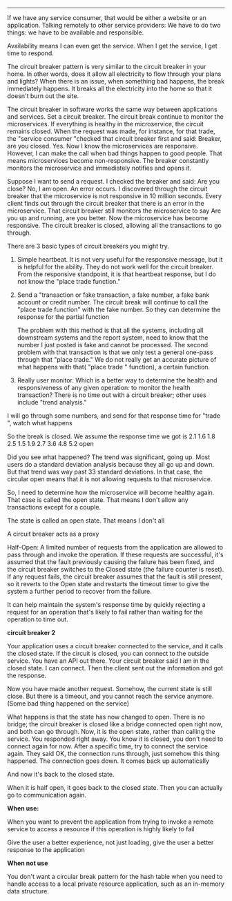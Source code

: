 
---

If we have any service consumer, that would be either a website or an application. Talking remotely to other service providers: We have to do two things: we have to be available and responsible.

Availability means I can even get the service. When I get the service, I get time to respond.

The circuit breaker pattern is very similar to the circuit breaker in your home. In other words, does it allow all electricity to flow through your plans and lights? When there is an issue, when something bad happens, the break immediately happens. It breaks all the electricity into the home so that it doesn't burn out the site.

The circuit breaker in software works the same way between applications and services. Set a circuit breaker. The circuit break continue to monitor the microservices. If everything is healthy in the microservice, the circuit remains closed. When the request was made, for instance, for that trade, the "service consumer "checked that circuit breaker first and said: Breaker, are you closed. Yes. Now I know the microservices are responsive. However, I can make the call when bad things happen to good people. That means microservices become non-responsive. The breaker constantly monitors the microservice and immediately notifies and opens it.

Suppose I want to send a request. I checked the breaker and said: Are you close? No, I am open. An error occurs. I discovered through the circuit breaker that the microservice is not responsive in 10 million seconds. Every client finds out through the circuit breaker that there is an error in the microservice. That circuit breaker still monitors the microservice to say Are you up and running, are you better. Now the microservice has become responsive. The circuit breaker is closed, allowing all the transactions to go through.

There are 3 basic types of circuit breakers you might try. 

1. Simple heartbeat. It is not very useful for the responsive message, but it is helpful for the ability. They do not work well for the circuit breaker. From the responsive standpoint, it is that heartbeat response, but I do not know the "place trade function."

2. Send a "transaction or fake transaction, a fake number, a fake bank account or credit number. The circuit break will continue to call the "place trade function" with the fake number. So they can determine the response for the partial function

	The problem with this method is that all the systems, including all downstream systems and the report system, need to know that the number I just posted is fake and cannot be processed. The second problem with that transaction is that we only test a general one-pass through that "place trade." We do not really get an accurate picture of what happens with that( "place trade " function), a certain function.

3. Really user monitor. Which is a better way to determine the health and responsiveness of any given operation: to monitor the health transaction? There is no time out with a circuit breaker; other uses include "trend analysis."

I will go through some numbers, and send for that response time for "trade ", watch what happens

So the break is closed. We assume the response time we got is 
2.1 
1.6 
1.8 
2.5 
1.5 
1.9 
2.7 
3.6 
4.8 
5.2 open

Did you see what happened? The trend was significant, going up. Most users do a standard deviation analysis because they all go up and down. But that trend was way past 33 standard deviations. In that case, the circular open means that it is not allowing requests to that microservice.

So, I need to determine how the microservice will become healthy again. That case is called the open state. That means I don't allow any transactions except for a couple.

The state is called an open state. That means I don't all

A circuit breaker acts as a proxy

Half-Open: A limited number of requests from the application are allowed to pass through and invoke the operation. If these requests are successful, it's assumed that the fault previously causing the failure has been fixed, and the circuit breaker switches to the Closed state (the failure counter is reset). If any request fails, the circuit breaker assumes that the fault is still present, so it reverts to the Open state and restarts the timeout timer to give the system a further period to recover from the failure.

It can help maintain the system's response time by quickly rejecting a request for an operation that's likely to fail rather than waiting for the operation to time out.


**circuit breaker 2**

Your application uses a circuit breaker connected to the service, and it calls the closed state. If the circuit is closed, you can connect to the outside service. You have an API out there. Your circuit breaker said I am in the closed state. I can connect. Then the client sent out the information and got the response.

Now you have made another request. Somehow, the current state is still close. But there is a timeout, and you cannot reach the service anymore. (Some bad thing happened on the service)

What happens is that the state has now changed to open. There is no bridge; the circuit breaker is closed like a bridge connected open right now, and both can go through. Now, it is the open state, rather than calling the service. You responded right away. You know it is closed, you don't need to connect again for now. After a specific time, try to connect the service again. They said OK, the connection runs through, just somehow this thing happened. The connection goes down. It comes back up automatically

And now it's back to the closed state.

When it is half open, it goes back to the closed state. Then you can actually go to communication again.

**When use:**

When you want to prevent the application from trying to invoke a remote service to access a resource if this operation is highly likely to fail

Give the user a better experience, not just loading, give the user a better response to the application

**When not use**

You don't want a circular break pattern for the hash table when you need to handle access to a local private resource application, such as an in-memory data structure.